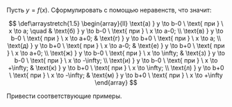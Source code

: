 Пусть $y=f(x)$. Сформулировать с помощью неравенств, что значит:

$$
\def\arraystretch{1.5}
\begin{array}{ll}
	\text{а) } y \to b-0 \ \text{ при } \ x \to a; \quad & \text{б) } y \to b-0 \ \text{ при } \ x \to a-0;
    \\
    \text{в) } y \to b-0 \ \text{ при } \ x \to a+0; & \text{г) } y \to b+0 \ \text{ при } \ x \to a;
    \\
    \text{д) } y \to b+0 \ \text{ при } \ x \to a-0; & \text{е) } y \to b+0 \ \text{ при } \ x \to a+0;
    \\
    \text{ж) } y \to b-0 \ \text{ при } \ x \to \infty; & \text{з) } y \to b-0 \ \text{ при } \ x \to -\infty;
    \\
    \text{и) } y \to b-0 \ \text{ при } \ x \to +\infty; & \text{к) } y \to b+0 \ \text{ при } \ x \to \infty;
    \\
    \text{л) } y \to b+0 \ \text{ при } \ x \to -\infty; & \text{м) } y \to b+0 \ \text{ при } \ x \to +\infty
\end{array}
$$

Привести соответствующие примеры.